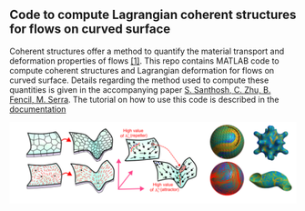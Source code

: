 ## Code to compute Lagrangian coherent structures for flows on curved surface 
Coherent structures offer a method to quantify the material transport and deformation properties of flows [[1]](https://www.annualreviews.org/content/journals/10.1146/annurev-fluid-010313-141322). This repo contains MATLAB code to compute coherent structures and Lagrangian deformation for flows on curved surface. Details regarding the method used to compute these quantities is given in the accompanying paper [S. Santhosh, C. Zhu, B. Fencil, M. Serra](). The tutorial on how to use this code is described in the [documentation](https://sreejithsanthosh.github.io/FTLEhub/docs/Tutorials/FTLECurvedSurface.html)  

![FTLE Banner](Images/FTLEBanner.png)
